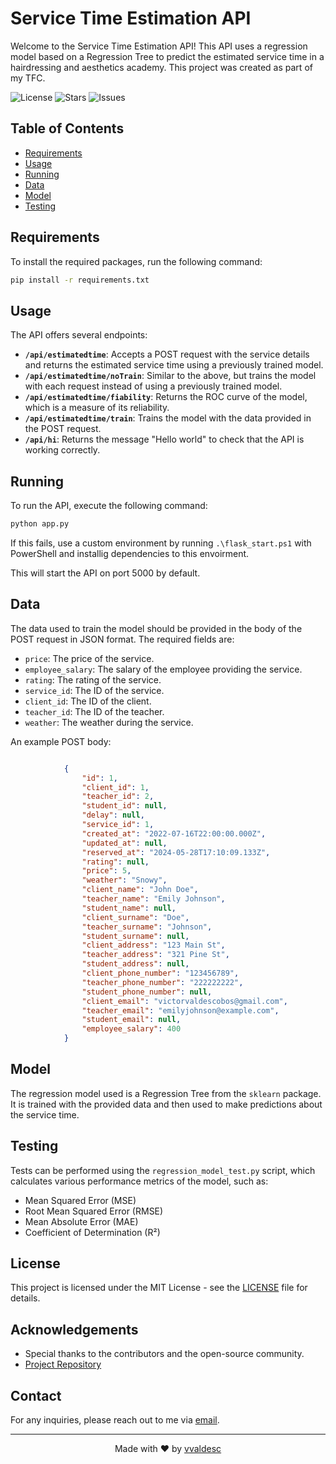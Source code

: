 
# Service Time Estimation API

Welcome to the Service Time Estimation API! This API uses a regression model based on a Regression Tree to predict the estimated service time in a hairdressing and aesthetics academy. This project was created as part of my TFC.

![License](https://img.shields.io/github/license/vvaldesc/TFC_gestor_academia)
![Stars](https://img.shields.io/github/stars/vvaldesc/TFC_gestor_academia)
![Issues](https://img.shields.io/github/issues/vvaldesc/TFC_gestor_academia)

## Table of Contents

- [Requirements](#requirements)
- [Usage](#usage)
- [Running](#running)
- [Data](#data)
- [Model](#model)
- [Testing](#testing)

## Requirements

To install the required packages, run the following command:

```sh
pip install -r requirements.txt
```

## Usage

The API offers several endpoints:

- **`/api/estimatedtime`**: Accepts a POST request with the service details and returns the estimated service time using a previously trained model.
- **`/api/estimatedtime/noTrain`**: Similar to the above, but trains the model with each request instead of using a previously trained model.
- **`/api/estimatedtime/fiability`**: Returns the ROC curve of the model, which is a measure of its reliability.
- **`/api/estimatedtime/train`**: Trains the model with the data provided in the POST request.
- **`/api/hi`**: Returns the message "Hello world" to check that the API is working correctly.

## Running

To run the API, execute the following command:

```sh
python app.py
```

If this fails, use a custom environment by running `.\flask_start.ps1` with PowerShell and installig dependencies to this envoirment.

This will start the API on port 5000 by default.

## Data

The data used to train the model should be provided in the body of the POST request in JSON format. The required fields are:

- `price`: The price of the service.
- `employee_salary`: The salary of the employee providing the service.
- `rating`: The rating of the service.
- `service_id`: The ID of the service.
- `client_id`: The ID of the client.
- `teacher_id`: The ID of the teacher.
- `weather`: The weather during the service.

An example POST body:
```json

            {
                "id": 1,
                "client_id": 1,
                "teacher_id": 2,
                "student_id": null,
                "delay": null,
                "service_id": 1,
                "created_at": "2022-07-16T22:00:00.000Z",
                "updated_at": null,
                "reserved_at": "2024-05-28T17:10:09.133Z",
                "rating": null,
                "price": 5,
                "weather": "Snowy",
                "client_name": "John Doe",
                "teacher_name": "Emily Johnson",
                "student_name": null,
                "client_surname": "Doe",
                "teacher_surname": "Johnson",
                "student_surname": null,
                "client_address": "123 Main St",
                "teacher_address": "321 Pine St",
                "student_address": null,
                "client_phone_number": "123456789",
                "teacher_phone_number": "222222222",
                "student_phone_number": null,
                "client_email": "victorvaldescobos@gmail.com",
                "teacher_email": "emilyjohnson@example.com",
                "student_email": null,
                "employee_salary": 400
            }

```

## Model

The regression model used is a Regression Tree from the `sklearn` package. It is trained with the provided data and then used to make predictions about the service time.

## Testing

Tests can be performed using the `regression_model_test.py` script, which calculates various performance metrics of the model, such as:

- Mean Squared Error (MSE)
- Root Mean Squared Error (RMSE)
- Mean Absolute Error (MAE)
- Coefficient of Determination (R²)

## License

This project is licensed under the MIT License - see the [LICENSE](LICENSE) file for details.

## Acknowledgements

- Special thanks to the contributors and the open-source community.
- [Project Repository](https://github.com/vvaldesc/TFC_gestor_academia)

## Contact

For any inquiries, please reach out to me via [email](mailto:vvaldescobos@gmail.com).

---

<p align="center">
  Made with ❤️ by <a href="https://github.com/vvaldesc">vvaldesc</a>
</p>